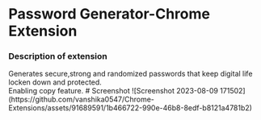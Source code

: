 # Password Generator-Chrome Extension
<h3> Description of extension</h3>
Generates secure,strong and randomized passwords that keep digital life locken down and protected.
<br> Enabling copy feature.
# Screenshot
![Screenshot 2023-08-09 171502](https://github.com/vanshika0547/Chrome-Extensions/assets/91689591/1b466722-990e-46b8-8edf-b8121a4781b2)

